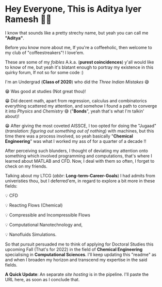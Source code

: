 # Hey Everyone, This is Aditya Iyer Ramesh 🙋‍♂️ 

I know that sounds like a pretty strechy name, but yeah you can call me **"Aditya"**.

Before you know more about me, If you're a coffeeholic, then welcome to my club of "coffeestreakers"! I love'em.

These are some of my _foibles_ A.k.a. (**purest coincidences**) y'all would like to know of me, but yeah it's blatant enough to portray my existence in this quirky forum, If not so for some code :) 

I'm an Undergrad (**Class of 2020**) who did the _Three Indian Mistakes_ 😅

 😁  Was good at studies (Not great thou)! 

 😁 Did decent math, apart from regression, calculus and combinatorics everything scattered my attention, and somehow I found a path to converge it into _Physics_ and _Chemistry_ 😅 ("**Bonds**", yeah that's what I'm talkin' about)! 

 😁 After giving the most coveted AISSCE, I too opted for doing the "Jugaad" (_translation: figuring out something out of nothing_) with machines, but this time there was a process involved, so yeah basically "**Chemical Engineering**" was what I worked my ass of for a quarter of a decade !! 

After perceiving such blunders, I thought of deviating my attention onto something which involved programming and computations, that's where I learned about MATLAB and CFD. Now, I deal with them so often, I forget to check on my friends. 

Talking about my LTCG (_abbr_: **Long-term-Career-Goals**) I had admits from univeristies thou, but I deferred'em, in regard to explore a bit more in these fields: 

  💡 CFD 

  💡 Reacting Flows (Chemical) 

  💡 Compressible and Incompressible Flows 

  💡 Computational Nanotechnology and,

  💡 Nanofluids Simulations. 

So that pursuit persuaded me to think of applying for Doctoral Studies this upcoming Fall (That's for 2022) in the field of **Chemical Engineering** specialising in **Computational Sciences**. I'll keep updating this "readme" as and when I broaden my horizon and transcend my expertise in the said fields.

**A Quick Update**: An separate _site hosting_ is in the pipeline. I'll paste the URL here, as soon as I conclude that. 

